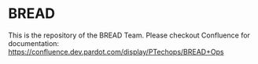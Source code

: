 # BREAD

This is the repository of the BREAD Team. Please checkout Confluence for
documentation: <https://confluence.dev.pardot.com/display/PTechops/BREAD+Ops>
